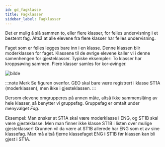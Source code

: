 ```yaml
---
id: gd_fagklasse
title: Fagklasser
sidebar_label: Fagklasser
---
```

Det er mulig å slå sammen to, eller flere klasser, for felles undervisning i et bestemt fag. Altså at alle elevene fra flere klasser har felles undervisning. 

Faget som er felles legges bare inn i en klasse. Denne klassen blir moderklassen for faget. Klassene til de øvrige elevene kaller vi i denne samenhengen for gjesteklasser. Typiske eksempler: To klasser har kroppsøving sammen. Flere klasser samles for kor-øvinger.

![bilde](https://github.com/BarmanHanssen/iskole/assets/80097133/585a5f5c-8884-4f5f-9565-bf63aaa148b4)

:::note Merk
Se figuren ovenfor. GEO skal  bare være registrert i klasse ST1A (moderklassen), men ikke i gjesteklassen.
:::

Dersom elevene omgrupperes på annen måte, altså ikke sammenslåing av hele klasser, så benytter vi gruppefag. Gruppefag er omtalt under menyvalget _Fag_.

Eksempel: Man ønsker at ST1A skal være moderklasse i ENG, og ST1B skal være gjesteklasse. Men man finner ikke klasse ST1B i listen over mulige gjesteklasser! Grunnen vil da være at ST1B allerede har ENG som et av sine klassefag. Man må altså fjerne klassefaget ENG i ST1B før klassen kan bli gjest i ST1A.

